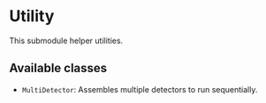 # Utility

 This submodule helper utilities.

 ## Available classes
 - `MultiDetector`: Assembles multiple detectors to run sequentially.
